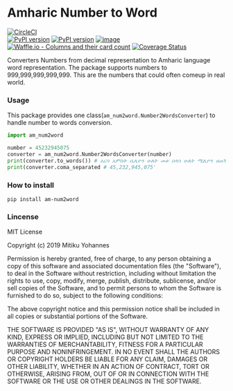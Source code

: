 # Amharic Number to Word

[![CircleCI](https://circleci.com/gh/mitiku1/AmharicNumber2Word.svg?style=svg)](https://circleci.com/gh/mitiku1/AmharicNumber2Word)  
[![PyPI version](https://badge.fury.io/py/am-num2word.svg)](https://badge.fury.io/py/am-num2word)
[![PyPI version](https://img.shields.io/pypi/dm/am-num2word.svg)](https://img.shields.io/pypi/dm/am-num2word.svg)
[![image](https://secure.travis-ci.org/mitiku1/AmharicNumber2Word.png)](http://travis-ci.org/mitiku1/AmharicNumber2Word)
[![Waffle.io - Columns and their card count](https://badge.waffle.io/mitiku1/AmharicNumber2Word.svg?columns=all)](https://waffle.io/mitiku1/AmharicNumber2Word)
[![Coverage Status](https://coveralls.io/repos/github/mitiku1/AmharicNumber2Word/badge.svg)](https://coveralls.io/github/mitiku1/AmharicNumber2Word)

<p>
Converters Numbers from decimal representation to Amharic language word representation. The package supports numbers to 999,999,999,999,999. This are the numbers that could often comeup in real world. 
</p>

### Usage
This package provides one class(`am_num2word.Number2WordsConverter`) to handle number to words conversion.
```python
import am_num2word

number = 45232945075
converter = am_num2word.Number2WordsConverter(number)
print(converter.to_words()) # አርባ አምስት ቢሊዮን ሁለት መቶ ሰላሳ ሁለት ሚሊዮን ዘጠኝ መቶ አርባ አምስት ሺህ ሰባ አምስት
print(converter.coma_separated # 45,232,945,075'
```

### How to install
```console
pip install am-num2word
```

### Lincense

MIT License

Copyright (c) 2019 Mitiku Yohannes

Permission is hereby granted, free of charge, to any person obtaining a copy
of this software and associated documentation files (the "Software"), to deal
in the Software without restriction, including without limitation the rights
to use, copy, modify, merge, publish, distribute, sublicense, and/or sell
copies of the Software, and to permit persons to whom the Software is
furnished to do so, subject to the following conditions:

The above copyright notice and this permission notice shall be included in all
copies or substantial portions of the Software.

THE SOFTWARE IS PROVIDED "AS IS", WITHOUT WARRANTY OF ANY KIND, EXPRESS OR
IMPLIED, INCLUDING BUT NOT LIMITED TO THE WARRANTIES OF MERCHANTABILITY,
FITNESS FOR A PARTICULAR PURPOSE AND NONINFRINGEMENT. IN NO EVENT SHALL THE
AUTHORS OR COPYRIGHT HOLDERS BE LIABLE FOR ANY CLAIM, DAMAGES OR OTHER
LIABILITY, WHETHER IN AN ACTION OF CONTRACT, TORT OR OTHERWISE, ARISING FROM,
OUT OF OR IN CONNECTION WITH THE SOFTWARE OR THE USE OR OTHER DEALINGS IN THE
SOFTWARE.
